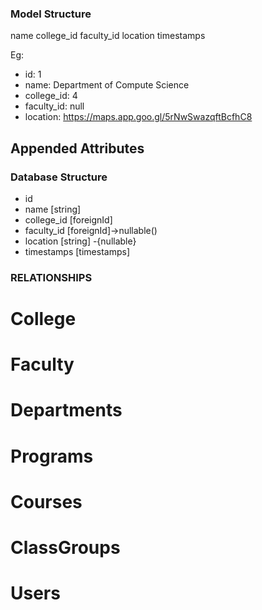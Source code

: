 ### Model Structure

name
college_id
faculty_id
location
timestamps

Eg:
- id: 1
- name: Department of Compute Science
- college_id: 4
- faculty_id: null
- location: https://maps.app.goo.gl/5rNwSwazqftBcfhC8


## Appended Attributes
<!-- - name: Eg 2024-2025,Semester 1 -->

### Database Structure
- id 
- name [string]
- college_id [foreignId]
- faculty_id [foreignId]->nullable()
- location [string] -{nullable}
- timestamps [timestamps]

### RELATIONSHIPS
# College

# Faculty

# Departments

# Programs

# Courses
<!-- ------------------ -->
# ClassGroups 

# Users

